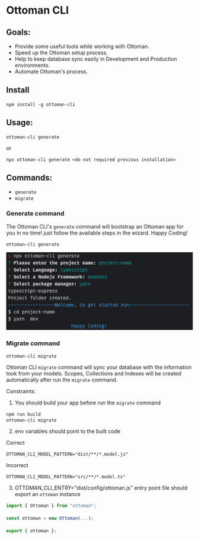 # Ottoman CLI

## Goals:
- Provide some useful tools while working with Ottoman.
- Speed up the Ottoman setup process.
- Help to keep database sync easily in Development and Production environments.
- Automate Ottoman's process.

## Install
```shell
npm install -g ottoman-cli
```

## Usage:
```shell
ottoman-cli generate
```
or
```shell
npx ottoman-cli generate <do not required previous installation>
```

## Commands:
- `generate`
- `migrate`

### Generate command

The Ottoman CLI's `generate` command will bootstrap an Ottoman app for you in no time!
just follow the available steps in the wizard. Happy Coding!

```shell
ottoman-cli generate
```

![generate.png](generate.png)

### Migrate command

```shell
ottoman-cli migrate
```

Ottoman CLI `migrate` command will sync your database with the information took from your models.
Scopes, Collections and Indexes will be created automatically after run the `migrate` command.

Constraints:
1. You should build your app before run the `migrate` command
```shell
npm run build
ottoman-cli migrate
```
2. env variables should point to the built code

Correct
```dotenv
OTTOMAN_CLI_MODEL_PATTERN="dist/**/*.model.js"
```
Incorrect
```dotenv
OTTOMAN_CLI_MODEL_PATTERN="src/**/*.model.ts"
```
3. OTTOMAN_CLI_ENTRY="dist/config/ottoman.js" entry point file should export an `ottoman` instance
```ts
import { Ottoman } from "ottoman";

const ottoman = new Ottoman(...);

export { ottoman };
```
